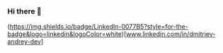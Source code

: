 ### Hi there 👋

(https://img.shields.io/badge/LinkedIn-0077B5?style=for-the-badge&logo=linkedin&logoColor=white)[www.linkedin.com/in/dmitriev-andrey-dev]

<!--
**Dmitriev-Andrey/dmitriev-andrey** is a ✨ _special_ ✨ repository because its `README.md` (this file) appears on your GitHub profile.

Here are some ideas to get you started:

- 🔭 I’m currently working on ...
- 🌱 I’m currently learning ...
- 👯 I’m looking to collaborate on ...
- 🤔 I’m looking for help with ...
- 💬 Ask me about ...
- 📫 How to reach me: ...
- 😄 Pronouns: ...
- ⚡ Fun fact: ...
-->
